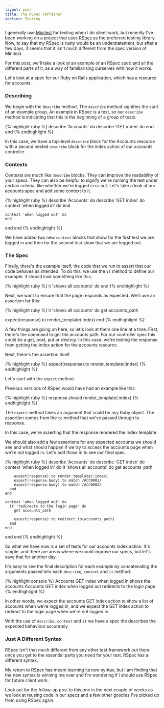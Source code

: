 ```yaml
---
layout: post
title: The RSpec refresher
section: Testing
---
```

I generally use [Minitest](https://github.com/seattlerb/minitest) for testing when I do client work, but recently I've been working on a project that uses [RSpec](http://rspec.info/) as the preferred testing library. Now, to say that my RSpec is rusty would be an understatement, but after a few days, it seems that it isn't much different from the spec version of Minitest.

For this post, we'll take a look at an example of an RSpec spec and all the different parts of it, as a way of familiarising ourselves with how it works.

Let's look at a spec for our Ruby on Rails application, which has a resource for accounts.

### Describing

We begin with the `describe` method. The `describe` method signifies the start of an example group. An example in RSpec is a test, so our `describe` method is indicating that this is the beginning of a group of tests.

{% highlight ruby %}
describe 'Accounts' do
  describe 'GET index' do
  end
end
{% endhighlight %}

In this case, we have a top-level `describe` block for the Accounts resource with a second nested `describe` block for the index action of our accounts controller. 

### Contexts

Contexts are much like `describe` blocks. They can improve the readability of your specs. They can also be helpful to signify we're running the test under certain criteria, like whether we're logged in or out. Let's take a look at our accounts spec and add some context to it.

{% highlight ruby %}
describe 'Accounts' do
  describe 'GET index' do
    context 'when logged in' do
    end

    context 'when logged out' do
    end
  end
end
{% endhighlight %}

We have added two new `context` blocks that show for the first test we are logged in and then for the second test show that we are logged out.

### The Spec

Finally, there's the example itself, the code that we run to assert that our code behaves as intended. To do this, we use the `it` method to define our example. It should look something like this:

{% highlight ruby %}
it 'shows all accounts' do
end
{% endhighlight %}

Next, we want to ensure that the page responds as expected. We'll use an assertion for this:

{% highlight ruby %}
it 'shows all accounts' do
  get accounts_path

  expect(response).to render_template(:index)
end
{% endhighlight %}

A few things are going on here, so let's look at them one line at a time. First, there's the command to get the accounts path. For our controller spec this could be a get, post, put or destroy. In this case, we're testing the response from getting the index action for the accounts resource.

Next, there's the assertion itself.

{% highlight ruby %}
expect(response).to render_template(:index)
{% endhighlight %}

Let's start with the `expect` method.

Previous versions of RSpec would have had an example like this:

{% highlight ruby %}
response.should render_template(:index)
{% endhighlight %}

The `expect` method takes an argument that could be any Ruby object. The assertion comes from the `to` method that we've passed through to response.

In this case, we're asserting that the response rendered the index template.

We should also add a few assertions for any expected accounts we should see and what should happen if we try to access the accounts page when we're not logged in. Let's add those in to see our final spec.

{% highlight ruby %}
describe 'Accounts' do
  describe 'GET index' do
    context 'when logged in' do
      it 'shows all accounts' do
        get accounts_path

        expect(response).to render_template(:index)
        expect(response.body).to match /ACC0001/
        expect(response.body).to match /ACC0002/
      end
    end

    context 'when logged out' do
      it 'redirects to the login page' do
        get accounts_path
            
        expect(response).to redirect_to(accounts_path)
      end
    end
  end
end
{% endhighlight %}

So what we have now is a set of tests for our accounts index action. It's simple, and there are areas where we could improve our specs, but let's save that for another day.

It's easy to see the final description for each example by concatenating the arguments passed into each `describe`, `context` and `it` method.

{% highlight console %}
Accounts GET index when logged in shows the accounts
Accounts GET index when logged out redirects to the login page
{% endhighlight %}

In other words, we expect the accounts GET index action to show a list of accounts when we're logged in, and we expect the GET index action to redirect to the login page when we're not logged in.

With the use of `describe`, `context` and `it` we have a spec the describes the expected behaviour accurately.

### Just A Different Syntax

RSpec isn't that much different from any other test framework out there once you get to the essential parts you need for your test. RSpec has a different syntax.

My return to RSpec has meant learning its new syntax, but I am finding that the new syntax is winning me over and I'm wondering if I should use RSpec for future client work.

Look out for the follow-up post to this one in the next couple of weeks as we look at reusing code in our specs and a few other goodies I've picked up from using RSpec again.